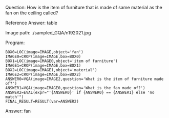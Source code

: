 Question: How is the item of furniture that is made of same material as the fan on the ceiling called?

Reference Answer: table

Image path: ./sampled_GQA/n192021.jpg

Program:

```
BOX0=LOC(image=IMAGE,object='fan')
IMAGE0=CROP(image=IMAGE,box=BOX0)
BOX1=LOC(image=IMAGE0,object='item of furniture')
IMAGE1=CROP(image=IMAGE,box=BOX1)
BOX2=LOC(image=IMAGE1,object='material')
IMAGE2=CROP(image=IMAGE,box=BOX2)
ANSWER0=VQA(image=IMAGE2,question='What is the item of furniture made of?')
ANSWER1=VQA(image=IMAGE0,question='What is the fan made of?')
ANSWER2=EVAL(expr="'{ANSWER0}' if {ANSWER0} == {ANSWER1} else 'no match'")
FINAL_RESULT=RESULT(var=ANSWER2)
```
Answer: fan

